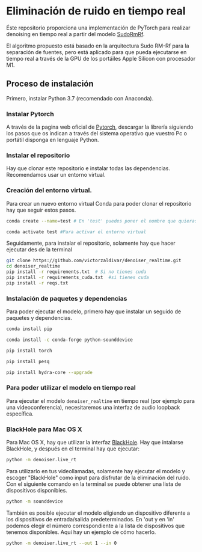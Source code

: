 # Eliminación de ruido en tiempo real

Éste repositorio proporciona una implementación de PyTorch para realizar denoising en tiempo real a partir del modelo [SudoRmRf](https://github.com/etzinis/sudo_rm_rf#pre-trained-models-and-easy-to-use-recipes).

El algoritmo propuesto está basado en la arquitectura Sudo RM-Rf para la separación de fuentes, pero está aplicado para que pueda ejecutarse en tiempo real a través de la GPU de los portáiles Apple Silicon con procesador M1.

## Proceso de instalación 
Primero, instalar Python 3.7 (recomendado con Anaconda).


### Instalar Pytorch 
A través de la pagina web oficial de [Pytorch](https://pytorch.org/), descargar la librería siguiendo los pasos que os indican a través del sistema operativo que vuestro Pc o portátil disponga en lenguaje Python. 


### Instalar el repositorio
Hay que clonar este repositorio e instalar todas las dependencias. Recomendamos usar un entorno virtual.


### Creación del entorno virtual. 
Para crear un nuevo entorno virtual Conda para poder clonar el repositorio hay que seguir estos pasos.
```bash
conda create --name=test # En 'test' puedes poner el nombre que quieras del entorno virtual
```
```bash
conda activate test #Para activar el entorno virtual
```


Seguidamente, para instalar el repositorio, solamente hay que hacer ejecutar des de la terminal
```bash
git clone https://github.com/victorzaldivar/denoiser_realtime.git
cd denoiser_realtime
pip install -r requirements.txt  # Si no tienes cuda
pip install -r requirements_cuda.txt  #si tienes cuda
pip install -r reqs.txt
```

### Instalación de paquetes y dependencias
Para poder ejecutar el modelo, primero hay que instalar un seguido de paquetes y dependencias.
```bash
conda install pip
```
```bash
conda install -c conda-forge python-sounddevice
```
```bash
pip install torch
```
```bash
pip install pesq
```
```bash
pip install hydra-core --upgrade
```

### Para poder utilizar el modelo en tiempo real

Para ejecutar el modelo `denoiser_realtime` en tiempo real (por ejemplo para una videoconferencia), necesitaremos una interfaz de audio loopback específica.

### BlackHole para Mac OS X

Para Mac OS X, hay que utilizar la interfaz [BlackHole](https://existential.audio/blackhole/).
Hay que intalarse BlackHole, y después en el terminal hay que ejecutar:

```bash
python -m denoiser.live_rt
```

Para utilizarlo en tus videollamadas, solamente hay ejecutar el modelo y escoger "BlackHole" como input para disfrutar de la eliminación del ruido. Con el siguiente comando en la terminal se puede obtener una lista de dispositivos disponibles. 

```bash
python -m sounddevice
```

También es posible ejecutar el modelo eligiendo un dispositivo diferente a los dispositivos de entrada/salida predeterminados. En 'out y en 'in' podemos elegir el número correspondiente a la lista de dispositivos que tenemos disponibles. Aquí hay un ejemplo de cómo hacerlo.
```bash
python -m denoiser.live_rt --out 1 --in 0
```


